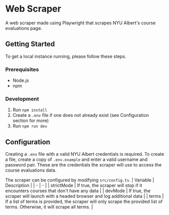 # Web Scraper

A web scraper made using Playwright that scrapes NYU Albert's course evaluations page.

## Getting Started

To get a local instance running, please follow these steps.

### Prerequisites

- Node.js
- npm

### Development

1. Run `npm install`
1. Create a `.env` file if one does not already exist (see Configuration section for more)
1. Run `npm run dev`

## Configuration

Creating a `.env` file with a valid NYU Albert credentials is required. To create a file, create a copy of `.env.example` and enter a valid username and password pair. These are the credentials the scraper will use to access the course evaluations data.

The scraper can be configured by modifying `src/config.ts`.
| Variable | Description |
| - | - |
| strictMode | If true, the scraper will stop if it encounters courses that don't have any data |
| devMode | If true, the scraper will launch with a headed browser and log additional data |
| terms | If a list of terms is provided, the scraper will only scrape the provided list of terms. Otherwise, it will scrape all terms. |
